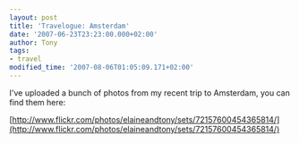 ```yaml
---
layout: post
title: 'Travelogue: Amsterdam'
date: '2007-06-23T23:23:00.000+02:00'
author: Tony
tags:
- travel
modified_time: '2007-08-06T01:05:09.171+02:00'
---
```


I've uploaded a bunch of photos from my recent trip to Amsterdam, you can find
them here:

[http://www.flickr.com/photos/elaineandtony/sets/72157600454365814/](http://www.flickr.com/photos/elaineandtony/sets/72157600454365814/)